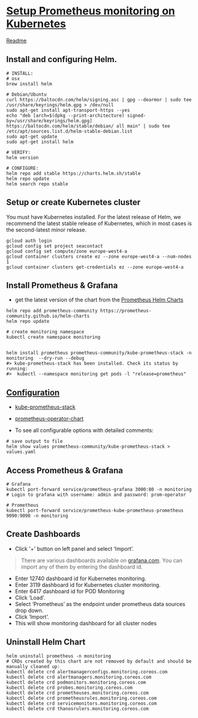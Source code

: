 # [Setup Prometheus monitoring on Kubernetes](https://www.youtube.com/watch?v=C38dT0Kt3zs)
[Readme](https://www.coachdevops.com/2022/05/how-to-setup-monitoring-on-kubernetes.html)

## Install and configuring Helm.
```shell
# INSTALL:
# osx
brew install helm

# Debian/Ubuntu
curl https://baltocdn.com/helm/signing.asc | gpg --dearmor | sudo tee /usr/share/keyrings/helm.gpg > /dev/null
sudo apt-get install apt-transport-https --yes
echo "deb [arch=$(dpkg --print-architecture) signed-by=/usr/share/keyrings/helm.gpg] https://baltocdn.com/helm/stable/debian/ all main" | sudo tee /etc/apt/sources.list.d/helm-stable-debian.list
sudo apt-get update
sudo apt-get install helm

# VERIFY:
helm version

# CONFIGURE:
helm repo add stable https://charts.helm.sh/stable
helm repo update
helm search repo stable
```

## Setup or create Kubernetes cluster
You must have Kubernetes installed.
For the latest release of Helm, we recommend the latest stable release of Kubernetes, which in most cases is the second-latest minor release.

```shell
gcloud auth login
gcloud config set project seacontact
gcloud config set compute/zone europe-west4-a
gcloud container clusters create ez --zone europe-west4-a --num-nodes 1
gcloud container clusters get-credentials ez --zone europe-west4-a 
```

## Install Prometheus & Grafana
- get the latest version of the chart from the [Prometheus Helm Charts](https://github.com/prometheus-community/helm-charts)
```shell
helm repo add prometheus-community https://prometheus-community.github.io/helm-charts
helm repo update

# create monitoring namespace
kubectl create namespace monitoring


helm install prometheus prometheus-community/kube-prometheus-stack -n monitoring  --dry-run --debug
#> kube-prometheus-stack has been installed. Check its status by running:
#>  kubectl --namespace monitoring get pods -l "release=prometheus"

```
## [Configuration](https://github.com/prometheus-community/helm-charts/tree/main/charts/kube-prometheus-stack#configuration)
- [kube-prometheus-stack](https://github.com/prometheus-community/helm-charts/tree/main/charts/kube-prometheus-stack)
- [prometheus-operator-chart](https://github.com/helm/charts/tree/master/stable/prometheus-operator)

- To see all configurable options with detailed comments:
```shell
# save output to file
helm show values prometheus-community/kube-prometheus-stack > values.yaml
```




##  Access Prometheus & Grafana
```shell
# Grafana
kubectl port-forward service/prometheus-grafana 3000:80 -n monitoring
# Login to grafana with username: admin and password: prom-operator

# Prometheus
kubectl port-forward service/prometheus-kube-prometheus-prometheus 9090:9090 -n monitoring
```

## Create Dashboards
- Click '+' button on left panel and select ‘Import’.
> There are various dashboards available on [grafana.com](https://grafana.com/grafana/dashboards/). You can import any of them by entering the dashboard id.
  - Enter 12740 dashboard id for Kubernetes monitoring.
  - Enter 3119 dashboard id for Kubernetes cluster monitoring.
  - Enter 6417 dashboard id for POD Monitoring
- Click ‘Load’.
- Select ‘Prometheus’ as the endpoint under prometheus data sources drop down.
- Click ‘Import’.
- This will show monitoring dashboard for all cluster nodes



## Uninstall Helm Chart
```shell
helm uninstall prometheus -n monitoring
# CRDs created by this chart are not removed by default and should be manually cleaned up:
kubectl delete crd alertmanagerconfigs.monitoring.coreos.com
kubectl delete crd alertmanagers.monitoring.coreos.com
kubectl delete crd podmonitors.monitoring.coreos.com
kubectl delete crd probes.monitoring.coreos.com
kubectl delete crd prometheuses.monitoring.coreos.com
kubectl delete crd prometheusrules.monitoring.coreos.com
kubectl delete crd servicemonitors.monitoring.coreos.com
kubectl delete crd thanosrulers.monitoring.coreos.com
```